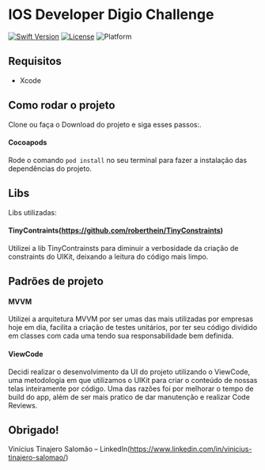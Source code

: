 # IOS Developer Digio Challenge

[![Swift Version][swift-image]][swift-url] [![License][license-image]][license-url] ![Platform](https://img.shields.io/cocoapods/p/LFAlertController.svg?style=flat)

## Requisitos
- Xcode

## Como rodar o projeto
Clone ou faça o Download do projeto e siga esses passos:.
 
#### Cocoapods
Rode o comando `pod install` no seu terminal para fazer a instalação das dependências do projeto.

## Libs
Libs utilizadas:

#### TinyContraints(https://github.com/roberthein/TinyConstraints)
Utilizei a lib TinyContrainsts para diminuir a verbosidade da criação de constraints do UIKit, deixando a leitura do código mais limpo.

## Padrões de projeto

#### MVVM
Utilizei a arquitetura MVVM por ser umas das mais utilizadas por empresas hoje em dia, facilita a criação de testes unitários, por ter seu código dividido em classes com cada uma tendo sua responsabilidade bem definida.

#### ViewCode
Decidi realizar o desenvolvimento da UI do projeto utilizando o ViewCode, uma metodologia em que utilizamos o UIKit para criar o conteúdo de nossas telas inteiramente por código. Uma das razões foi por melhorar o tempo de build do app, além de ser mais pratico de dar manutenção e realizar Code Reviews.

## Obrigado!

Vinícius Tinajero Salomão – LinkedIn(https://www.linkedin.com/in/vinicius-tinajero-salomao/)

[swift-image]:https://img.shields.io/badge/swift-4.2-orange.svg
[swift-url]: https://swift.org/
[license-image]: https://img.shields.io/badge/License-MIT-blue.svg
[license-url]: LICENSE
